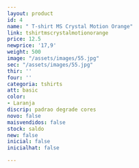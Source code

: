 ```yaml
---
layout: product
id: 4
name: " T-shirt MS Crystal Motion Orange"
link: tshirtmscrystalmotionorange
price: 12.5
newprice: '17,9'
weight: 500
image: "/assets/images/55.jpg"
sec: "/assets/images/55.jpg"
thir: ''
four: ''
categoria: tshirts
att: basic
color:
- Laranja
discrip: padrao degrade cores
novo: false
maisvendidos: false
stock: saldo
new: false
inicial: false
inicialhat: false

---
```

